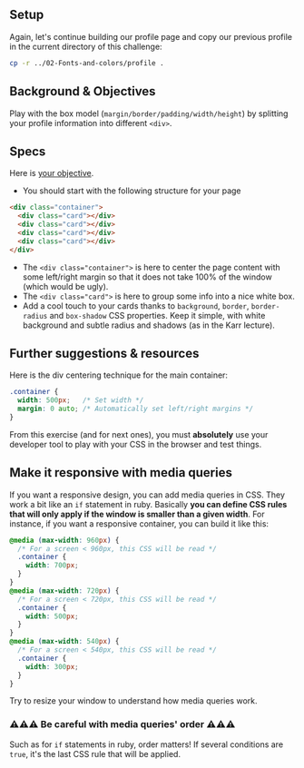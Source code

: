 ## Setup

Again, let's continue building our profile page and copy our previous profile in the current directory of this challenge:

```bash
cp -r ../02-Fonts-and-colors/profile .
```

## Background & Objectives

Play with the box model (`margin/border/padding/width/height`) by splitting your profile information into different `<div>`.

## Specs

Here is [your objective](http://lewagon.github.io/html-css-challenges/03-box-model/).

- You should start with the following structure for your page

```html
<div class="container">
  <div class="card"></div>
  <div class="card"></div>
  <div class="card"></div>
  <div class="card"></div>
</div>
```

- The `<div class="container">` is here to center the page content with some left/right margin so that it does not take 100% of the window (which would be ugly).
- The `<div class="card">` is here to group some info into a nice white box.
- Add a cool touch to your cards thanks to `background`, `border`, `border-radius` and `box-shadow` CSS properties. Keep it simple, with white background and subtle radius and shadows (as in the Karr lecture).

## Further suggestions & resources

Here is the div centering technique for the main container:

```css
.container {
  width: 500px;   /* Set width */
  margin: 0 auto; /* Automatically set left/right margins */
}
```

From this exercise (and for next ones), you must **absolutely** use your developer tool to play with your CSS in the browser and test things.

## Make it responsive with media queries

If you want a responsive design, you can add media queries in CSS. They work a bit like an `if` statement in ruby. Basically **you can define CSS rules that will only apply if the window is smaller than a given width**. For instance, if you want a responsive container, you can build it like this:


```css
@media (max-width: 960px) {
  /* For a screen < 960px, this CSS will be read */
  .container {
    width: 700px;
  }
}
@media (max-width: 720px) {
  /* For a screen < 720px, this CSS will be read */
  .container {
    width: 500px;
  }
}
@media (max-width: 540px) {
  /* For a screen < 540px, this CSS will be read */
  .container {
    width: 300px;
  }
}
```

Try to resize your window to understand how media queries work.

### ⚠️⚠️⚠️ Be careful with media queries' order ⚠️⚠️⚠️

Such as for `if` statements in ruby, order matters! If several conditions are `true`, it's the last CSS rule that will be applied.

